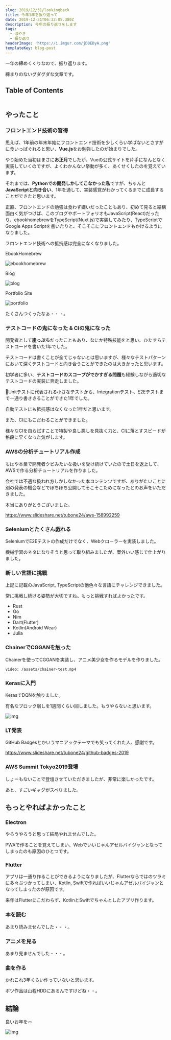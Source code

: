 ```yaml
---
slug: 2019/12/31/lookingback
title: 今年1年を振り返って
date: 2019-12-31T06:32:05.380Z
description: 今年の振り返りをします
tags:
  - ぼやき
  - 振り返り
headerImage: 'https://i.imgur.com/jD0EDyA.png'
templateKey: blog-post
---
```

一年の締めくくりなので、振り返ります。

締まりのないグダグダな文章です。

## Table of Contents

```toc

```

## やったこと

### フロントエンド技術の習得

思えば、1年前の年末年始にフロントエンド技術を少しくらい学ばないとさすがに食いっぱぐれると思い、**Vue.js**をお勉強したのが始まりでした。

やり始めた当初はまさに**お正月**でしたが、Vueの公式サイトを片手になんとなく実装していくのですが、よくわかんない挙動が多く、あくせくしたのを覚えています。

それまでは、**Pythonでの開発しかしてこなかった私**ですが、ちゃんと**JavaScriptと向き合い**、1年を通して、実装感覚がわかってくるまでに成長することができたと思います。

正直、フロントエンドの勉強は食わず嫌いだったこともあり、初めて見ると結構面白く気がつけば、このブログやポートフォリオもJavaScript(React)だったり、ebookhomebrewをTypeScript(Nuxt.js)で実装してみたり、TypeScriptでGoogle Apps Scriptを書いたりと、そこそこにフロントエンドもかけるようになりました。

フロントエンド技術への抵抗感は完全になくなりました。

EbookHomebrew

![ebookhomebrew](https://i.imgur.com/CjUmkLS.png)

Blog

![blog](https://i.imgur.com/JKVT3NL.png)

Portfolio Site

![portfolio](https://i.imgur.com/sIB10fc.png)

たくさんつくったなぁ・・・。

### テストコードの鬼になった & CIの鬼になった

開発者として**崖っぷち**だったこともあり、なにか特殊技能をと思い、ひたすらテストコードを書いた1年でした。

テストコードは書くことが全てじゃないとは思いますが、様々なテストパターンにおいて深くテストコードと向き合うことができたのは大きかったと思います。

初学者に多い、**テストコードのスコープがでかすぎる問題**も経験しながら適切なテストコードの実装に奔走しました。

Unitテストに代表される小さなテストから、Integrationテスト、E2Eテストまで一通り書ききることができた1年でした。

自動テストにも抵抗感はなくなった1年だと思います。

また、CIにもこだわることができました。

様々なCIを自ら試すことで特製や良し悪しを見抜く力と、CIに落とすスピードが格段に早くなった気がします。

### AWSの分析チュートリアル作成

もはや本業で開発者クビみたいな扱いを受け続けていたので土日を返上して、AWSで作る分析チュートリアルを作りました。

会社では不遇な扱われ方しかしなかった本コンテンツですが、ありがたいことに別の発表の機会などでぼちぼち公開してそこそこためになったとのお声をいただきました。

本当にありがとうございました。

https://www.slideshare.net/tubone24/aws-158992259

### Seleniumとたくさん戯れる

SeleniumでE2Eテストの作成だけでなく、Webクローラーを実装しました。

機械学習のネタになりそうと思って取り組みましたが、案外いい感じで仕上がりました。

### 新しい言語に挑戦

上記に記載のJavaScript, TypeScriptの他色々な言語にチャレンジできました。

常に挑戦し続ける姿勢が大切ですね。もっと挑戦すればよかったです。

- Rust
- Go
- Nim
- Dart(Flutter)
- Kotlin(Android Wear)
- Julia

### ChainerでCGGANを触った

Chainerを使ってCGGANを実装し、アニメ美少女を作るモデルを作りました。

`video: /assets/chainer-test.mp4`

### Kerasに入門

KerasでDQNを触りました。

有名なブロック崩しを1週間くらい回しました。もうやらないと思います。

![img](https://i.imgur.com/VIor7Ip.jpg)

### LT発表

GitHub Badgesとかいうマニアックテーマでも笑ってくれた人、感謝です。

https://www.slideshare.net/tubone24/github-badges-2019

### AWS Summit Tokyo2019登壇

しょーもないことで登壇させていただきましたが、非常に楽しかったです。

あと、すごいギャグがスベりました。

## もっとやればよかったこと 

### Electron

やろうやろうと思って結局やれませんでした。

PWAで作ることを覚えてしまい、Webでいいじゃんアゼルバイジャンとなってしまったのも原因のひとつです。

### Flutter

アプリは一通り作ることができるようになりましたが、Flutterならではのツラミに多々ぶつかってしまい、Kotlin, Swiftで作ればいいじゃんアゼルバイジャンとなってしまったのが原因です。

来年はFlutterにこだわらず、KotlinとSwiftでちゃんとしたアプリ作ります。

### 本を読む

あまり読みませんでした・・・。

### アニメを見る

あまり見ませんでした・・・。

### 曲を作る

かれこれ3年くらい作っていないと思います。

ボツ作品は山程HDDにあるんですけどね・・。

## 結論

良いお年を〰

![img](https://i.imgur.com/jD0EDyA.png)
